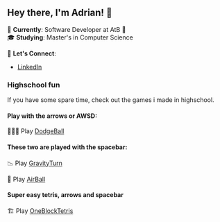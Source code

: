## Hey there, I'm Adrian! 👋

🏢 **Currently**: Software Developer at AtB 🚌  
🎓 **Studying**: Master's in Computer Science  

🔗 **Let's Connect**:
- [LinkedIn](https://www.linkedin.com/in/adrian-wist-hakvåg/)


### Highschool fun
If you have some spare time, check out the games i made in highschool.

#### Play with the arrows or AWSD:
🤹🏻‍♂️ Play [DodgeBall](https://htmlpreview.github.io/?https://github.com/adriawh/Highschool/blob/main/DodgeBall.html)

#### These two are played with the spacebar:
📉 Play [GravityTurn](https://htmlpreview.github.io/?https://github.com/adriawh/Highschool/blob/main/Gravity-turn.html)

🏐 Play [AirBall](https://htmlpreview.github.io/?https://github.com/adriawh/Highschool/blob/main/AirBall.html)

#### Super easy tetris, arrows and spacebar
🏗 Play [OneBlockTetris](https://htmlpreview.github.io/?https://github.com/adriawh/Highschool/blob/main/OneBlockTetris.html)
